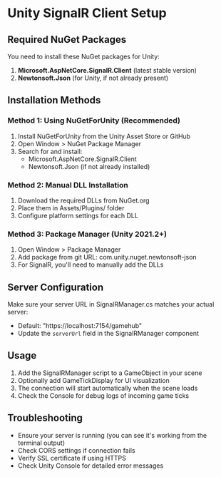 # Unity SignalR Client Setup

## Required NuGet Packages

You need to install these NuGet packages for Unity:

1. **Microsoft.AspNetCore.SignalR.Client** (latest stable version)
2. **Newtonsoft.Json** (for Unity, if not already present)

## Installation Methods

### Method 1: Using NuGetForUnity (Recommended)
1. Install NuGetForUnity from the Unity Asset Store or GitHub
2. Open Window > NuGet Package Manager
3. Search for and install:
   - Microsoft.AspNetCore.SignalR.Client
   - Newtonsoft.Json (if not already installed)

### Method 2: Manual DLL Installation
1. Download the required DLLs from NuGet.org
2. Place them in Assets/Plugins/ folder
3. Configure platform settings for each DLL

### Method 3: Package Manager (Unity 2021.2+)
1. Open Window > Package Manager
2. Add package from git URL: com.unity.nuget.newtonsoft-json
3. For SignalR, you'll need to manually add the DLLs

## Server Configuration

Make sure your server URL in SignalRManager.cs matches your actual server:
- Default: "https://localhost:7154/gamehub"
- Update the `serverUrl` field in the SignalRManager component

## Usage

1. Add the SignalRManager script to a GameObject in your scene
2. Optionally add GameTickDisplay for UI visualization
3. The connection will start automatically when the scene loads
4. Check the Console for debug logs of incoming game ticks

## Troubleshooting

- Ensure your server is running (you can see it's working from the terminal output)
- Check CORS settings if connection fails
- Verify SSL certificate if using HTTPS
- Check Unity Console for detailed error messages
